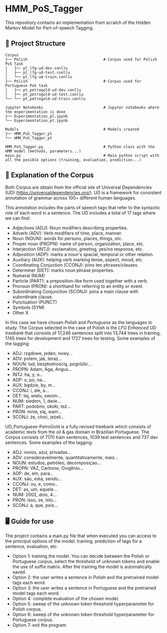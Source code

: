 # HMM_PoS_Tagger
This repository contains an implementation from scratch of the Hidden Markov Model for Part-of-speech Tagging.

## :hammer: Project Structure
    Corpus
    ├── Polish                                  # Corpus used for Polish PoS task
    │   ├── pl_lfg-ud-dev.conllu
    │   ├── pl_lfg-ud-test.conllu
    │   └── pl_lfg-ud-train.conllu
    ├── Polish                                  # Corpus used for Portuguese PoS task
    │   ├── pt_petrogold-ud-dev.conllu
    │   ├── pt_petrogold-ud-test.conllu
    └── └── pt_petrogold-ud-train.conllu

    Jupyter Notebooks                           # Jupyter notebooks where the experimentation is done
    ├── Experimentation_pl.ipynb
    └── Experimentation_pt.ipynb

    Models                                      # Models created
    ├── HMM_PoS_Tagger_pl
    └── HMM_PoS_Tagger_pt

    HMM_PoS_Tagger.py                           # Python class with the HMM model (methods, parameters...)
    main.py                                     # Main python script with all the posible options (training, evaluation, prediction...)

## :speech_balloon: Explanation of the Corpus
Both Corpus are obtain from the official site of Universal Dependencies (UD) (https://universaldependencies.org/). UD is a framework for consistent annotation of grammar across 100+ different human languages. 

This annotation includes the parts of speech tags that refer to the syntactic role of each word in a sentence. The UD includes a total of 17 tags where we can find:
* Adjectives (ADJ): Noun modifiers describing properties.
* Adverb (ADV): Verb modifiers of time, place, manner.
* Noun (NOUN): words for persons, places, things, etc.
* Proper noun (PROPN): name of person, organization, place, etc.
* Interjection (INTJ): exclamation, greeting, yes/no response, etc.
* Adposition (ADP): marks a noun's spacial, temporal or other relation.
* Auxiliary (AUX): helping verb marking tense, aspect, mood, etc.
* Coordinating Conjuction (CCONJ): joins teo phrases/clauses.
* Determiner (DET): marks noun phrase properties.
* Numeral (NUM)
* Particle (PART): a preposition-like form used together with a verb.
* Pronoun (PRON): a shorthand for referring to an entity or event.
* Subordinating Conjunction (SCONJ): joins a main clause with subordinate clause.
* Punctuation (PUNCT)
* Symbols (SYM)
* Other X

In this case we have chosen *Polish* and *Portuguese* as the languages to study. The Corpus selected in the case of Polish is the *LFG Enhanced UD treebank* that consists of 17,246 sentences split into 13,744 trees in training, 1745 trees for development and 1727 trees for testing. Some examples of the tagging:
* ADJ: rządowe, jeden, nowy...
* ADV: potem, jak, teraz...
* NOUN: lud, bezpłodnością, pogróżki...
* PROPN: Adam, Aga, Angus...
* INTJ: ha, y, o...
* ADP: o, po, na...
* AUX: będzie, by, m...
* CCONJ: i, ale, a...
* DET: tej, wielu, swoim...
* NUM: siedem, 1, dwie...
* PART: podobno, około, też...
* PRON: mnie, się, wam...
* SCONJ: że, choć, jeżeli...

UD_Portuguese-PetroGold is a fully revised treebank which consists of academic texts from the oil & gas domain in Brazilian Portuguese. The Corpus consists of 7170 train sentences, 1039 test sentences and 737 dev sentences. Some examples of the tagging:
* ADJ: novos, azul, privadas...
* ADV: consideravelmente, quantitativamente, mais...
* NOUN: estudos, petróleo, decomposiçao...
* PROPN: VAZ, Carbono, Oxigênio... 
* ADP: de, em, para...
* AUX: são, esta, sendo...
* CCONJ: ou, e, como...
* DET: as, um, aquele...
* NUM: 2002, dois, 4...
* PRON: isso, se, isto...
* SCONJ: a, que, pois...

## :desktop_computer: Guide for use
The project contains a main.py file that when executed you can access to the principal options of the model: training, prediction of tags for a sentence, evaluation, etc.

* Option 1: training the model. You can decide between the Polish or Portuguese corpus, select the threshold of unknown tokens and enable the use of suffix matrix. After the training the model is automatically saved.
* Option 2: the user writes a sentence in Polish and the pretrained model tags each word.
* Option 3: the user writes a sentence in Portuguese and the pretrained model tags each word.
* Option 4: complete evaluation of the chosen model.
* Option 5: sweep of the unknown token threshold hyperparameter for Polish corpus.
* Option 6: sweep of the unknown token threshold hyperparameter for Portuguese corpus.
* Option 7: exit the program 
